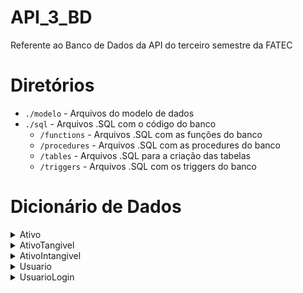 # API_3_BD
Referente ao Banco de Dados da API do terceiro semestre da FATEC

# Diretórios

* `./modelo` - Arquivos do modelo de dados
* `./sql` - Arquivos .SQL com o código do banco
    * `/functions` - Arquivos .SQL com as funções do banco
    * `/procedures` - Arquivos .SQL com as procedures do banco
    * `/tables` - Arquivos .SQL para a criação das tabelas
    * `/triggers` - Arquivos .SQL com os triggers do banco

# Dicionário de Dados

<details>
<summary>Ativo</summary>

| Colunas | Tipo de dados | Comprimento | Restrições | Valor padrão | Descrição |
|:-:|:-:|:-:|:-:|:-:|:-:|
| id | INT | Default | PK, NOT NULL | IDENTITY | Número de identificação do ativo |
| nome | VARCHAR | 100 | NOT NULL | N/A | Nome do ativo |
| custo_aquisicao | INT | Default | N/A | N/A | Custo da aquisição do ativo |
| tipo | VARCHAR | 20 | NOT NULL | N/A | Tipo do ativo |
| tag | VARCHAR | 20 | NOT NULL | N/A | Tag do ativo |
| grau_importancia | INT | Default | N/A | N/A | Grau de importância do ativo |
| status_ativo | VARCHAR | 50 | N/A | N/A | Status do ativo |
| id_responsavel | INT | Default | FK | N/A | Id do usuário responsável pelo ativo |
| id_nota_fiscal | INT | Default | FK | N/A | Id da nota fiscal do ativo |
| descricao | VARCHAR | 500 | N/A | N/A | Descrição do ativo |
| ultima_atualizacao | DATE | Default | N/A | N/A | Última data em que o ativo foi atualizado |

</details>

<details>
<summary>AtivoTangivel</summary>

| Colunas | Tipo de dados | Comprimento | Restrições | Valor padrão | Descrição |
|:-:|:-:|:-:|:-:|:-:|:-:|
| id_ativo | INT | Default | PK, FK, NOT NULL | N/A | Número de identificação do ativo |
| marca | VARCHAR | 100 | N/A | N/A | Marca do ativo |
| garantia | DATE | Default | N/A | N/A | Data de expiração da garantia do ativo |
| data_aquisicao | DATE | Default | N/A | N/A | Data de aquisição do ativo |

</details>

<details>
<summary>AtivoIntangivel</summary>

| Colunas | Tipo de dados | Comprimento | Restrições | Valor padrão | Descrição |
|:-:|:-:|:-:|:-:|:-:|:-:|
| id_ativo | INT | Default | PK, FK, NOT NULL | N/A | Número de identificação do ativo |
| data_aquisicao | DATE | Default | N/A | N/A | Data de aquisição do ativo |
| data_expiracao | DATE | Default | N/A | N/A | Data de expiração do ativo |

</details>
</details>

<details>
<summary>Usuario</summary>

| Colunas | Tipo de dados | Comprimento | Restrições | Valor padrão | Descrição |
|:-:|:-:|:-:|:-:|:-:|:-:|
| id | INT | Default | PK, NOT NULL | SERIAL | Número de identificação do usuário |
| nome | VARCHAR | 100 | N/A | N/A | Nome do usuário |
| cpf | VARCHAR | 11 | N/A | N/A | Número de CPF do usuário |
| nascimento | DATE | Default | N/A | N/A | Data de nascimento do usuário |
| departamento | VARCHAR | 20 | N/A | N/A | Departamento do usuário |
| telefone | VARCHAR | 20 | N/A | N/A | Número de telefone do usuário |
| email | VARCHAR | 100 | N/A | N/A | Email do usuário |

</details>
</details>

<details>
<summary>UsuarioLogin</summary>

| Colunas | Tipo de dados | Comprimento | Restrições | Valor padrão | Descrição |
|:-:|:-:|:-:|:-:|:-:|:-:|
| id | INT | Default | PK, FK, NOT NULL | SERIAL | Número de identificação do usuário |
| senha | VARCHAR | 60 | N/A | N/A | Email do usuário |

</details>